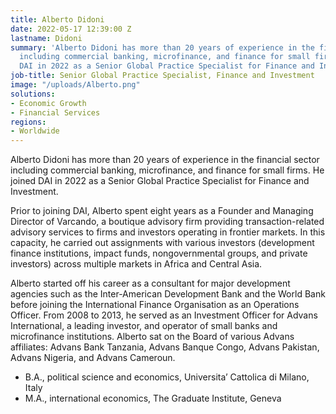 ```yaml
---
title: Alberto Didoni
date: 2022-05-17 12:39:00 Z
lastname: Didoni
summary: 'Alberto Didoni has more than 20 years of experience in the financial sector
  including commercial banking, microfinance, and finance for small firms. He joined
  DAI in 2022 as a Senior Global Practice Specialist for Finance and Investment. '
job-title: Senior Global Practice Specialist, Finance and Investment
image: "/uploads/Alberto.png"
solutions:
- Economic Growth
- Financial Services
regions:
- Worldwide
---
```


Alberto Didoni has more than 20 years of experience in the financial sector including commercial banking, microfinance, and finance for small firms. He joined DAI in 2022 as a Senior Global Practice Specialist for Finance and Investment. 

Prior to joining DAI, Alberto spent eight years as a Founder and Managing Director of Varcando, a boutique advisory firm providing transaction-related advisory services to firms and investors operating in frontier markets. In this capacity, he carried out assignments with various investors (development finance institutions, impact funds, nongovernmental groups, and private investors) across multiple markets in Africa and Central Asia.

Alberto started off his career as a consultant for major development agencies such as the Inter-American Development Bank and the World Bank before joining the International Finance Organisation as an Operations Officer. From 2008 to 2013, he served as an Investment Officer for Advans International, a leading investor, and operator of small banks and microfinance institutions. Alberto sat on the Board of various Advans affiliates: Advans Bank Tanzania, Advans Banque Congo, Advans Pakistan, Advans Nigeria, and Advans Cameroun. 

* B.A., political science and economics, Universita’ Cattolica di Milano, Italy
* M.A., international economics, The Graduate Institute, Geneva